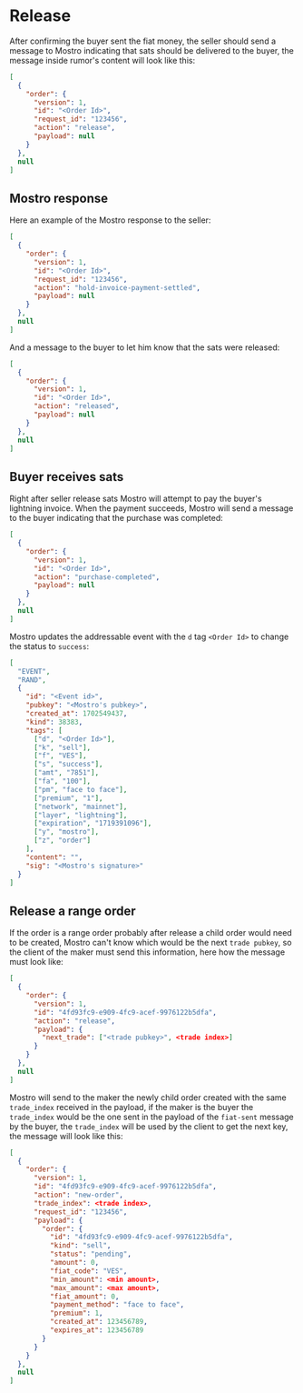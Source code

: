 # Release

After confirming the buyer sent the fiat money, the seller should send a message to Mostro indicating that sats should be delivered to the buyer, the message inside rumor's content will look like this:

```json
[
  {
    "order": {
      "version": 1,
      "id": "<Order Id>",
      "request_id": "123456",
      "action": "release",
      "payload": null
    }
  },
  null
]
```

## Mostro response

Here an example of the Mostro response to the seller:

```json
[
  {
    "order": {
      "version": 1,
      "id": "<Order Id>",
      "request_id": "123456",
      "action": "hold-invoice-payment-settled",
      "payload": null
    }
  },
  null
]
```

And a message to the buyer to let him know that the sats were released:

```json
[
  {
    "order": {
      "version": 1,
      "id": "<Order Id>",
      "action": "released",
      "payload": null
    }
  },
  null
]
```

## Buyer receives sats

Right after seller release sats Mostro will attempt to pay the buyer's lightning invoice. When the payment succeeds, Mostro will send a message to the buyer indicating that the purchase was completed:

```json
[
  {
    "order": {
      "version": 1,
      "id": "<Order Id>",
      "action": "purchase-completed",
      "payload": null
    }
  },
  null
]
```

Mostro updates the addressable event with the `d` tag `<Order Id>` to change the status to `success`:

```json
[
  "EVENT",
  "RAND",
  {
    "id": "<Event id>",
    "pubkey": "<Mostro's pubkey>",
    "created_at": 1702549437,
    "kind": 38383,
    "tags": [
      ["d", "<Order Id>"],
      ["k", "sell"],
      ["f", "VES"],
      ["s", "success"],
      ["amt", "7851"],
      ["fa", "100"],
      ["pm", "face to face"],
      ["premium", "1"],
      ["network", "mainnet"],
      ["layer", "lightning"],
      ["expiration", "1719391096"],
      ["y", "mostro"],
      ["z", "order"]
    ],
    "content": "",
    "sig": "<Mostro's signature>"
  }
]
```

## Release a range order

If the order is a range order probably after release a child order would need to be created, Mostro can't know which would be the next `trade pubkey`, so the client of the maker must send this information, here how the message must look like:

```json
[
  {
    "order": {
      "version": 1,
      "id": "4fd93fc9-e909-4fc9-acef-9976122b5dfa",
      "action": "release",
      "payload": {
        "next_trade": ["<trade pubkey>", <trade index>]
      }
    }
  },
  null
]
```

Mostro will send to the maker the newly child order created with the same `trade_index` received in the payload, if the maker is the buyer the `trade_index` would be the one sent in the payload of the `fiat-sent` message by the buyer, the `trade_index` will be used by the client to get the next key, the message will look like this:

```json
[
  {
    "order": {
      "version": 1,
      "id": "4fd93fc9-e909-4fc9-acef-9976122b5dfa",
      "action": "new-order",
      "trade_index": <trade index>,
      "request_id": "123456",
      "payload": {
        "order": {
          "id": "4fd93fc9-e909-4fc9-acef-9976122b5dfa",
          "kind": "sell",
          "status": "pending",
          "amount": 0,
          "fiat_code": "VES",
          "min_amount": <min amount>,
          "max_amount": <max amount>,
          "fiat_amount": 0,
          "payment_method": "face to face",
          "premium": 1,
          "created_at": 123456789,
          "expires_at": 123456789
        }
      }
    }
  },
  null
]
```
